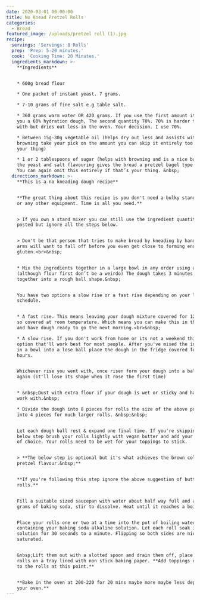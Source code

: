 ```yaml
---
date: 2020-03-01 00:00:00
title: No Knead Pretzel Rolls
categories:
  - Bread
featured_image: /uploads/pretzel roll (1).jpg
recipe:
  servings: 'Servings: 8 Rolls'
  prep: 'Prep: 5-20 minutes.'
  cook: 'Cooking Time: 20 Minutes.'
  ingredients_markdown: >-
    **Ingredients**


    * 600g bread flour

    * One packet of instant yeast. 7 grams.

    * 7-10 grams of fine salt e.g table salt.

    * 360 grams warm water OR 420 grams. If you use the first amount it’ll give
    you a 60% hydration dough, The second quantity 70%. 70% is harder to work
    with but dries out less in the oven. Your decision. I use 70%.

    * Between 15g-30g vegetable oil (helps dry out less and assists with
    browning take your pick on the amount you can skip it entirely too if that’s
    your thing)

    * 1 or 2 tablespoons of sugar (helps with browning and is a nice balance to
    the yeast and salt flavouring gives the bread a pretzel bagel type flavour.
    You can again omit this entirely if that’s your thing. &nbsp;
  directions_markdown: >-
    **This is a no kneading dough recipe**


    **The great thing about this recipe is you don't need a bulky stand mixer,
    or any other equipment. Time is all you need.**


    > If you own a stand mixer you can still use the ingredient quantities
    posted but ignore all the steps below.


    > Don't be that person that tries to make bread by kneading by hand. Your
    arms will want to fall off before you even get close to forming enough
    gluten.<br>&nbsp;


    * Mix the ingredients together in a large bowl in any order using a spoon
    (although flour first don’t be a weirdo) The dough takes 3 minutes to form
    together into a rough ball shape.&nbsp;


    You have two options a slow rise or a fast rise depending on your life
    schedule.


    * A fast rise. This means leaving your dough mixture covered for 12 hours or
    so covered at room temperature. Which means you can make this in the evening
    and have dough ready to go the next morning.<br>&nbsp;

    * A slow rise. If you don't work from home or its not a weekend this is the
    option that'll work best for most people. After you've mixed the ingredients
    in a bowl into a lose ball place the dough in the fridge covered for 24-48
    hours.


    Whichever rise you went with, once risen form your dough into a ball shape
    again (it'll lose its shape when it rose the first time)


    * &nbsp;Dust with extra flour if your dough is wet or sticky and hard to
    work with.&nbsp;

    * Divide the dough into 8 pieces for rolls the size of the above post or
    into 4 pieces for much larger rolls. &nbsp;&nbsp;


    Let each dough ball rest & expand one final time. If you're skipping the
    below step brush your rolls lightly with vegan butter and add your toppings
    of choice. Your rolls need to be wet for your toppings to stick.


    > **The below step is optional but it's what achieves the brown colour and
    pretzel flavour.&nbsp;**


    **If you're following this step ignore the above suggestion of buttering the
    rolls.**


    Fill a suitable sized saucepan with water about half way full and add 80
    grams of baking soda, stir to dissolve. Heat until it reaches a boil.


    Place your rolls one or two at a time into the pot of boiling water
    containing your baking soda alkaline solution. Let each roll soak in the
    solution for 30 seconds to a minute. Flipping so both sides are nicely
    saturated.


    &nbsp;Lift them out with a slotted spoon and drain them off, place your
    rolls on a tray lined with non stick baking paper. **Add toppings of choice
    to the rolls at this point.**


    **Bake in the oven at 200-220 for 20 mins maybe more maybe less depending on
    your oven.**
---
```


